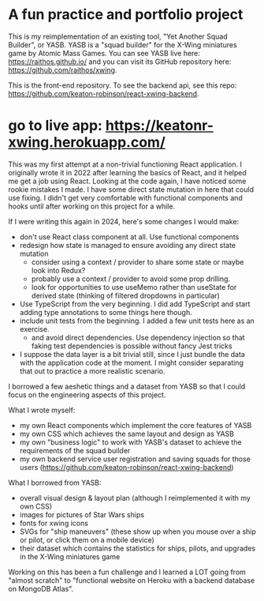 # A fun practice and portfolio project
This is my reimplementation of an existing tool, "Yet Another Squad Builder", or YASB. 
YASB is a "squad builder" for the X-Wing miniatures game by Atomic Mass Games. You can see YASB live here: https://raithos.github.io/ and you can visit its GitHub repository here: https://github.com/raithos/xwing.

This is the front-end repository. To see the backend api, see this repo: https://github.com/keaton-robinson/react-xwing-backend.

# go to live app: https://keatonr-xwing.herokuapp.com/

This was my first attempt at a non-trivial functioning React application. I originally wrote it in 2022 after learning the basics of React, and it helped me get a job using React. 
Looking at the code again, I have noticed some rookie mistakes I made. I have some direct state mutation in here that could use fixing. I didn't get very comfortable with functional components and hooks
until after working on this project for a while.

If I were writing this again in 2024, here's some changes I would make:
- don't use React class component at all. Use functional components
- redesign how state is managed to ensure avoiding any direct state mutation
   - consider using a context / provider to share some state or maybe look into Redux?
   - probably use a context / provider to avoid some prop drilling.
   - look for opportunities to use useMemo rather than useState for derived state (thinking of filtered dropdowns in particular) 
- Use TypeScript from the very beginning. I did add TypeScript and start adding type annotations to some things here though.
- include unit tests from the beginning. I added a few unit tests here as an exercise.
   - and avoid direct dependencies. Use dependency injection so that faking test dependencies is possible without fancy Jest tricks
- I suppose the data layer is a bit trivial still, since I just bundle the data with the application code at the moment. I might consider separating that out to practice a more realistic scenario. 

I borrowed a few aeshetic things and a dataset from YASB so that I could focus on the engineering aspects of this project.   

What I wrote myself:
- my own React components which implement the core features of YASB
- my own CSS which achieves the same layout and design as YASB
- my own "business logic" to work with YASB's dataset to achieve the requirements of the squad builder
- my own backend service user registration and saving squads for those users  (https://github.com/keaton-robinson/react-xwing-backend)

What I borrowed from YASB: 
- overall visual design & layout plan (although I reimplemented it with my own CSS)
- images for pictures of Star Wars ships
- fonts for xwing icons
- SVGs for "ship maneuvers" (these show up when you mouse over a ship or pilot, or click them on a mobile device)
- their dataset which contains the statistics for ships, pilots, and upgrades in the X-Wing miniatures game

Working on this has been a fun challenge and I learned a LOT going from "almost scratch" to "functional website on Heroku with a backend database on MongoDB Atlas".  